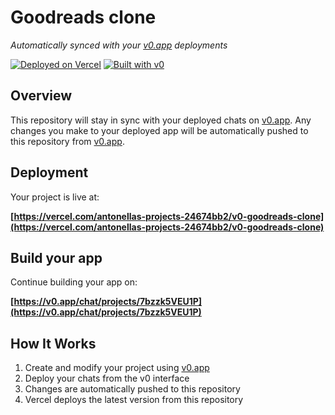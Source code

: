 # Goodreads clone

*Automatically synced with your [v0.app](https://v0.app) deployments*

[![Deployed on Vercel](https://img.shields.io/badge/Deployed%20on-Vercel-black?style=for-the-badge&logo=vercel)](https://vercel.com/antonellas-projects-24674bb2/v0-goodreads-clone)
[![Built with v0](https://img.shields.io/badge/Built%20with-v0.app-black?style=for-the-badge)](https://v0.app/chat/projects/7bzzk5VEU1P)

## Overview

This repository will stay in sync with your deployed chats on [v0.app](https://v0.app).
Any changes you make to your deployed app will be automatically pushed to this repository from [v0.app](https://v0.app).

## Deployment

Your project is live at:

**[https://vercel.com/antonellas-projects-24674bb2/v0-goodreads-clone](https://vercel.com/antonellas-projects-24674bb2/v0-goodreads-clone)**

## Build your app

Continue building your app on:

**[https://v0.app/chat/projects/7bzzk5VEU1P](https://v0.app/chat/projects/7bzzk5VEU1P)**

## How It Works

1. Create and modify your project using [v0.app](https://v0.app)
2. Deploy your chats from the v0 interface
3. Changes are automatically pushed to this repository
4. Vercel deploys the latest version from this repository
